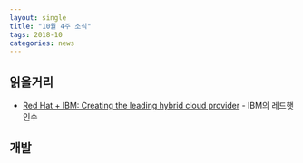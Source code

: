 ```yaml
---
layout: single
title: "10월 4주 소식"
tags: 2018-10
categories: news
---
```

## 읽을거리

- [Red Hat + IBM: Creating the leading hybrid cloud provider](https://www.redhat.com/en/blog/red-hat-ibm-creating-leading-hybrid-cloud-provider) - IBM의 레드햇 인수

## 개발

